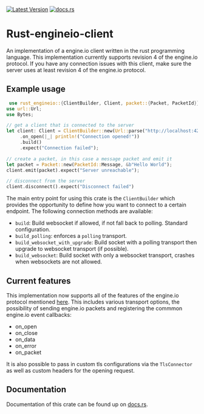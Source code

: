 [![Latest Version](https://img.shields.io/crates/v/rust_engineio)](https://crates.io/crates/rust_engine)
[![docs.rs](https://docs.rs/rust_engineio/badge.svg)](https://docs.rs/rust_engineio)

# Rust-engineio-client

An implementation of a engine.io client written in the rust programming language. This implementation currently supports revision 4 of the engine.io protocol. If you have any connection issues with this client, make sure the server uses at least revision 4 of the engine.io protocol.

## Example usage

``` rust
 use rust_engineio::{ClientBuilder, Client, packet::{Packet, PacketId}};
use url::Url;
use Bytes;

// get a client that is connected to the server
let client: Client = ClientBuilder::new(Url::parse("http://localhost:4201").unwrap())
     .on_open(|_| println!("Connection opened!"))
     .build()
     .expect("Connection failed");

// create a packet, in this case a message packet and emit it
let packet = Packet::new(PacketId::Message, &b"Hello World");
client.emit(packet).expect("Server unreachable");

// disconnect from the server
client.disconnect().expect("Disconnect failed")
```

The main entry point for using this crate is the `ClientBuilder` which provides
the opportunity to define how you want to connect to a certain endpoint. 
The following connection methods are available:
* `build`: Build websocket if allowed, if not fall back to polling. Standard configuration.
* `build_polling`: enforces a `polling` transport.
* `build_websocket_with_upgrade`: Build socket with a polling transport then upgrade to websocket transport (if possible).
* `build_websocket`: Build socket with only a websocket transport, crashes when websockets are not allowed.


## Current features

This implementation now supports all of the features of the engine.io protocol mentioned [here](https://github.com/socketio/engine.io-protocol).
This includes various transport options, the possibility of sending engine.io packets and registering the
commmon engine.io event callbacks:
* on_open
* on_close
* on_data
* on_error
* on_packet

It is also possible to pass in custom tls configurations via the `TlsConnector` as well
as custom headers for the opening request.

## Documentation

Documentation of this crate can be found up on [docs.rs](https://docs.rs/rust_engineio).
